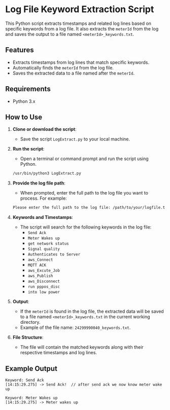 # Log File Keyword Extraction Script

This Python script extracts timestamps and related log lines based on specific keywords from a log file. It also extracts the `meterId` from the log and saves the output to a file named `<meterId>_keywords.txt`.

## Features
- Extracts timestamps from log lines that match specific keywords.
- Automatically finds the `meterId` from the log file.
- Saves the extracted data to a file named after the `meterId`.

## Requirements
- Python 3.x

## How to Use

1. **Clone or download the script**:
    - Save the script `LogExtract.py` to your local machine.

2. **Run the script**:
    - Open a terminal or command prompt and run the script using Python.

    ```bash
    /usr/bin/python3 LogExtract.py
    ```

3. **Provide the log file path**:
    - When prompted, enter the full path to the log file you want to process. For example:
    
    ```bash
    Please enter the full path to the log file: /path/to/your/logfile.txt
    ```

4. **Keywords and Timestamps**:
    - The script will search for the following keywords in the log file:
        - `Send Ack`
        - `Meter Wakes up`
        - `get network status`
        - `Signal quality`
        - `Authenticates to Server`
        - `aws_Connect`
        - `MQTT ACK`
        - `aws_Excute_Job`
        - `aws_Publish`
        - `aws_Disconnect`
        - `run pppos_disc`
        - `into low power`

5. **Output**:
    - If the `meterId` is found in the log file, the extracted data will be saved to a file named `<meterId>_keywords.txt` in the current working directory.
    - Example of the file name: `24299990040_keywords.txt`.

6. **File Structure**:
    - The file will contain the matched keywords along with their respective timestamps and log lines.

## Example Output

```plaintext
Keyword: Send Ack
[14:15:29.275] -> Send Ack!  // after send ack we now know meter wake up

Keyword: Meter Wakes up
[14:15:29.275] -> Meter wakes up

